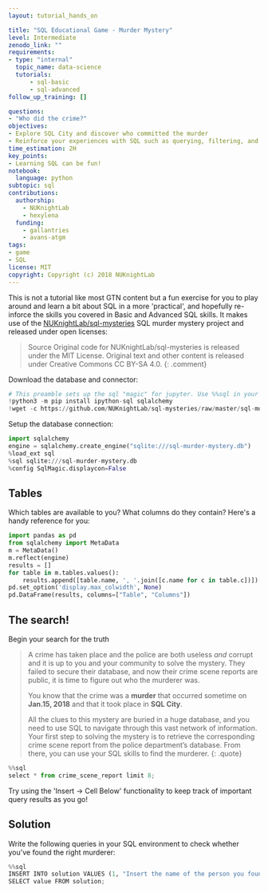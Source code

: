 ```yaml
---
layout: tutorial_hands_on

title: "SQL Educational Game - Murder Mystery"
level: Intermediate
zenodo_link: ""
requirements:
- type: "internal"
  topic_name: data-science
  tutorials:
      - sql-basic
      - sql-advanced
follow_up_training: []

questions:
- "Who did the crime?"
objectives:
- Explore SQL City and discover who committed the murder
- Reinforce your experiences with SQL such as querying, filtering, and joining data.
time_estimation: 2H
key_points:
- Learning SQL can be fun!
notebook:
  language: python
subtopic: sql
contributions:
  authorship:
    - NUKnightLab
    - hexylena
  funding:
    - gallantries
    - avans-atgm
tags:
- game
- SQL
license: MIT
copyright: Copyright (c) 2018 NUKnightLab
---
```


This is not a tutorial like most GTN content but a fun exercise for you to play around and learn a bit about SQL in a more 'practical', and hopefully re-inforce the skills you covered in Basic and Advanced SQL skills. It makes use of the [NUKnightLab/sql-mysteries](https://github.com/NUKnightLab/sql-mysteries) SQL murder mystery project and released under open licenses:

> <comment-title>Source</comment-title>
> Original code for NUKnightLab/sql-mysteries is released under the MIT License.
> Original text and other content is released under Creative Commons CC BY-SA 4.0.
{: .comment}

Download the database and connector:

```python
# This preamble sets up the sql "magic" for jupyter. Use %%sql in your cells to write sql!
!python3 -m pip install ipython-sql sqlalchemy
!wget -c https://github.com/NUKnightLab/sql-mysteries/raw/master/sql-murder-mystery.db
```

Setup the database connection:

```python
import sqlalchemy
engine = sqlalchemy.create_engine("sqlite:///sql-murder-mystery.db")
%load_ext sql
%sql sqlite:///sql-murder-mystery.db
%config SqlMagic.displaycon=False
```

## Tables

Which tables are available to you? What columns do they contain? Here's a handy reference for you:

```python
import pandas as pd
from sqlalchemy import MetaData
m = MetaData()
m.reflect(engine)
results = []
for table in m.tables.values():
    results.append([table.name, ', '.join([c.name for c in table.c])])
pd.set_option('display.max_colwidth', None)
pd.DataFrame(results, columns=["Table", "Columns"])
```


## The search!

Begin your search for the truth

> A crime has taken place and the police are both useless *and* corrupt and it
> is up to you and your community to solve the mystery. They failed to secure
> their database, and now their crime scene reports are public, it is time to
> figure out who the murderer was.
>
> You know that the crime was a **murder** that occurred sometime on **Jan.15,
> 2018** and that it took place in **SQL City**.
>
> All the clues to this mystery are buried in a huge database, and you need to
> use SQL to navigate through this vast network of information. Your first step
> to solving the mystery is to retrieve the corresponding crime scene report
> from the police department’s database. From there, you can use your SQL
> skills to find the murderer.
{: .quote}

```python
%%sql
select * from crime_scene_report limit 8;
```

Try using the 'Insert → Cell Below' functionality to keep track of important query results as you go!

## Solution

Write the following queries in your SQL environment to check whether you've found the right murderer:

```python
%%sql
INSERT INTO solution VALUES (1, "Insert the name of the person you found here");
SELECT value FROM solution;
```
